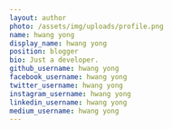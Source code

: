 ```yaml
---
layout: author
photo: /assets/img/uploads/profile.png
name: hwang yong
display_name: hwang yong
position: blogger
bio: Just a developer.
github_username: hwang yong
facebook_username: hwang yong
twitter_username: hwang yong
instagram_username: hwang yong
linkedin_username: hwang yong
medium_username: hwang yong
---
```


